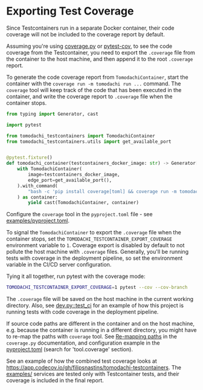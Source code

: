 # Exporting Test Coverage

Since Testcontainers run in a separate Docker container, their code coverage will not be included to the coverage report by default.

Assuming you're using [coverage.py](https://github.com/nedbat/coveragepy) or [pytest-cov](https://github.com/pytest-dev/pytest-cov),
to see the code coverage from the Testcontainer, you need to export the `.coverage` file from the container to the host machine,
and then append it to the root `.coverage` report.

To generate the code coverage report from `TomodachiContainer`, start the container with the `coverage run -m tomodachi run ...` command.
The `coverage` tool will keep track of the code that has been executed in the container,
and write the coverage report to `.coverage` file when the container stops.

```py
from typing import Generator, cast

import pytest

from tomodachi_testcontainers import TomodachiContainer
from tomodachi_testcontainers.utils import get_available_port


@pytest.fixture()
def tomodachi_container(testcontainers_docker_image: str) -> Generator[TomodachiContainer, None, None]:
    with TomodachiContainer(
        image=testcontainers_docker_image,
        edge_port=get_available_port(),
    ).with_command(
        "bash -c 'pip install coverage[toml] && coverage run -m tomodachi run src/healthcheck.py --production'"
    ) as container:
        yield cast(TomodachiContainer, container)
```

Configure the `coverage` tool in the `pyproject.toml` file - see [examples/pyproject.toml](examples/pyproject.toml).

To signal the `TomodachiContainer` to export the `.coverage` file when the container stops,
set the `TOMODACHI_TESTCONTAINER_EXPORT_COVERAGE` environment variable to `1`.
Coverage export is disabled by default to not pollute the host machine with `.coverage` files.
Generally, you'll be running tests with coverage in the deployment pipeline,
so set the environment variable in the CI/CD server configuration.

Tying it all together, run pytest with the coverage mode:

```sh
TOMODACHI_TESTCONTAINER_EXPORT_COVERAGE=1 pytest --cov --cov-branch
```

The `.coverage` file will be saved on the host machine in the current working directory.
Also, see [dev.py::test_ci](dev.py) for an example of how this project is running tests with code coverage in the deployment pipeline.

If source code paths are different in the container and on the host machine, e.g. because the container
is running in a different directory, you might have to re-map the paths with `coverage` tool.
See [Re-mapping paths](https://coverage.readthedocs.io/en/7.3.2/cmd.html#re-mapping-paths) in the
`coverage.py` documentation, and configuration example in the [pyproject.toml](pyproject.toml) (search for 'tool.coverage' section).

See an example of how the combined test coverage looks at <https://app.codecov.io/gh/filipsnastins/tomodachi-testcontainers>.
The [examples/](examples/) services are tested only with Testcontainer tests, and their coverage is included in the final report.
